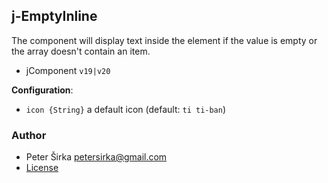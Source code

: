 ## j-EmptyInline

The component will display text inside the element if the value is empty or the array doesn't contain an item.

- jComponent `v19|v20`

__Configuration__:

- `icon {String}` a default icon (default: `ti ti-ban`)

### Author

- Peter Širka <petersirka@gmail.com>
- [License](https://www.totaljs.com/license/)